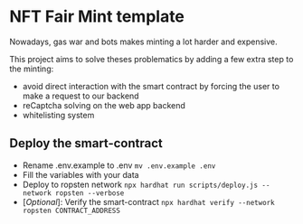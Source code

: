 # NFT Fair Mint template

Nowadays, gas war and bots makes minting a lot harder and expensive.

This project aims to solve theses problematics by adding a few extra step to the minting:
- avoid direct interaction with the smart contract by forcing the user to make a request to our backend
- reCaptcha solving on the web app backend
- whitelisting system

## Deploy the smart-contract
- Rename .env.example to .env `mv .env.example .env`
- Fill the variables with your data
- Deploy to ropsten network `npx hardhat run scripts/deploy.js --network ropsten --verbose`
- [*Optional*]: Verify the smart-contract `npx hardhat verify --network ropsten CONTRACT_ADDRESS`